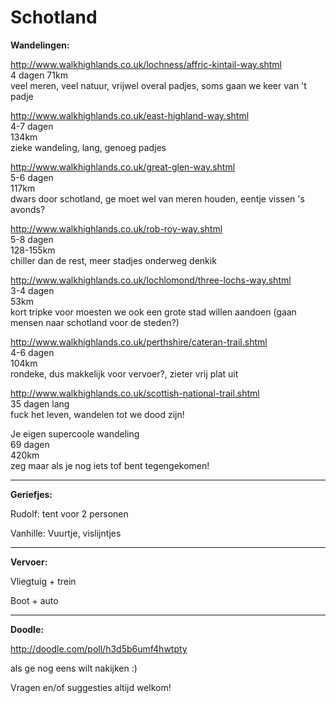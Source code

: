 # Schotland

**Wandelingen:**

http://www.walkhighlands.co.uk/lochness/affric-kintail-way.shtml	
4 dagen
71km		
veel meren, veel natuur, vrijwel overal padjes, soms gaan we keer van 't padje

http://www.walkhighlands.co.uk/east-highland-way.shtml			
4-7 dagen	
134km		
zieke wandeling, lang, genoeg padjes

http://www.walkhighlands.co.uk/great-glen-way.shtml			
5-6 dagen	
117km		
dwars door schotland, ge moet wel van meren houden, eentje vissen 's avonds?

http://www.walkhighlands.co.uk/rob-roy-way.shtml			
5-8 dagen	
128-155km	
chiller dan de rest, meer stadjes onderweg denkik

http://www.walkhighlands.co.uk/lochlomond/three-lochs-way.shtml		
3-4 dagen	
53km		
kort tripke voor moesten we ook een grote stad willen aandoen (gaan mensen naar schotland voor de steden?)

http://www.walkhighlands.co.uk/perthshire/cateran-trail.shtml		
4-6 dagen	
104km		
rondeke, dus makkelijk voor vervoer?, zieter vrij plat uit

http://www.walkhighlands.co.uk/scottish-national-trail.shtml		
35 dagen	lang		
fuck het leven, wandelen tot we dood zijn!

Je eigen supercoole wandeling						
69 dagen	
420km		
zeg maar als je nog iets tof bent tegengekomen!


----------


**Geriefjes:**

Rudolf: tent voor 2 personen

Vanhille: Vuurtje, vislijntjes



----------


**Vervoer:**

Vliegtuig + trein

Boot + auto


----------


**Doodle:**

http://doodle.com/poll/h3d5b6umf4hwtpty

als ge nog eens wilt nakijken :)

Vragen en/of suggesties altijd welkom!
